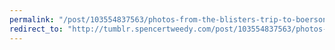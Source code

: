 ```yaml
---
permalink: "/post/103554837563/photos-from-the-blisters-trip-to-boerson-farm-in"
redirect_to: "http://tumblr.spencertweedy.com/post/103554837563/photos-from-the-blisters-trip-to-boerson-farm-in"
---
```

